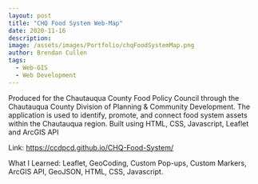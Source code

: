```yaml
---
layout: post
title: "CHQ Food System Web-Map"
date: 2020-11-16
description: 
image: /assets/images/Portfolio/chqFoodSystemMap.png
author: Brendan Cullen
tags:
  - Web-GIS
  - Web Development
---
```

Produced for the Chautauqua County Food Policy Council through the Chautauqua County Division of Planning & Community Development. The application is used to identify, promote, and connect food system assets within the Chautauqua region. Built using HTML, CSS, Javascript, Leaflet and ArcGIS API

Link: https://ccdpcd.github.io/CHQ-Food-System/

What I Learned: Leaflet, GeoCoding, Custom Pop-ups, Custom Markers, ArcGIS API, GeoJSON, HTML, CSS, Javascript.